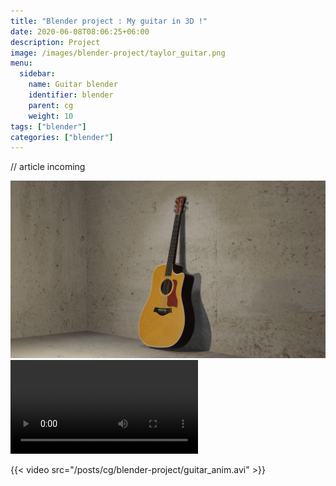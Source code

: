 ```yaml
---
title: "Blender project : My guitar in 3D !"
date: 2020-06-08T08:06:25+06:00
description: Project
image: /images/blender-project/taylor_guitar.png
menu:
  sidebar:
    name: Guitar blender
    identifier: blender
    parent: cg
    weight: 10
tags: ["blender"]
categories: ["blender"]
---
```


// article incoming

![My Image](/posts/cg/blender-project/taylor_guitar.png)
![My Image](/posts/cg/blender-project/guitar_anim.avi)

{{< video src="/posts/cg/blender-project/guitar_anim.avi" >}}